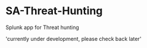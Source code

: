 # SA-Threat-Hunting
Splunk app for Threat hunting

'currently under development, please check back later'
